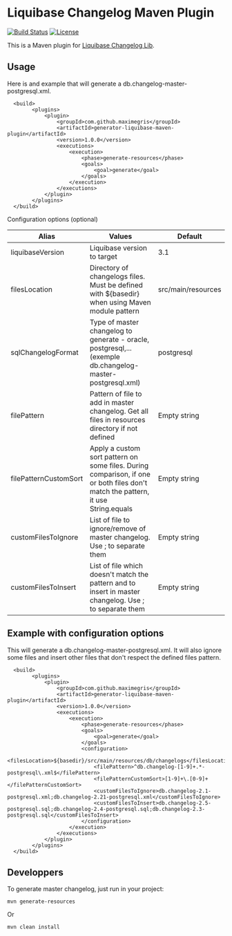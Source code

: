 # Liquibase Changelog Maven Plugin 
[![Build Status](https://travis-ci.org/maximegris/generator-liquibase-maven-plugin.svg?branch=master)](https://travis-ci.org/maximegris/generator-liquibase-maven-plugin) 
[![License](https://img.shields.io/badge/license-Apache2-blue.svg?style=flat)](https://github.com/mjiderhamn/classloader-leak-prevention/blob/master/LICENSE.md)


This is a Maven plugin for [Liquibase Changelog Lib](https://github.com/liquibase/liquibase).

## Usage ##

Here is and example that will generate a db.changelog-master-postgresql.xml. 

```
  <build>
		<plugins>
			<plugin>
 				<groupId>com.github.maximegris</groupId>
				<artifactId>generator-liquibase-maven-plugin</artifactId>
				<version>1.0.0</version>
				<executions>
					<execution>
						<phase>generate-resources</phase>
						<goals>
							<goal>generate</goal>
						</goals>
					</execution>
				</executions>
			</plugin>
		</plugins>
  </build>
```

Configuration options (optional)

| Alias  | Values  | Default  |
|---|---|---|
| liquibaseVersion | Liquibase version to target | 3.1 |
| filesLocation | Directory of changelogs files. Must be defined with ${basedir} when using Maven module pattern  | src/main/resources |
| sqlChangelogFormat | Type of master changelog to generate  - oracle, postgresql,... (exemple db.changelog-master-postgresql.xml) | postgresql |
| filePattern | Pattern of file to add in master changelog. Get all files in resources directory if not defined | Empty string |
| filePatternCustomSort | Apply a custom sort pattern on some files. During comparison, if one or both files don't match the pattern, it use String.equals | Empty string |
| customFilesToIgnore | List of file to ignore/remove of master changelog. Use ; to separate them | Empty string |
| customFilesToInsert | List of file which doesn't match the pattern and to insert in master changelog. Use ; to separate them | Empty string |

## Example with configuration options ##

This will generate a db.changelog-master-postgresql.xml.
It will also ignore some files and insert other files that don't respect the defined files pattern.

```
  <build>
		<plugins>
			<plugin>
 				<groupId>com.github.maximegris</groupId>
				<artifactId>generator-liquibase-maven-plugin</artifactId>
				<version>1.0.0</version>
				<executions>
					<execution>
						<phase>generate-resources</phase>
						<goals>
							<goal>generate</goal>
						</goals>
						<configuration>
							<filesLocation>${basedir}/src/main/resources/db/changelogs</filesLocation>
							<filePattern>^db.changelog-[1-9]+.*-postgresql\.xml$</filePattern>
							<filePatternCustomSort>[1-9]+\.[0-9]+</filePatternCustomSort>
							<customFilesToIgnore>db.changelog-2.1-postgresql.xml;db.changelog-2.21-postgresql.xml</customFilesToIgnore>
							<customFilesToInsert>db.changelog-2.5-postgresql.sql;db.changelog-2.4-postgresql.sql;db.changelog-2.3-postgresql.sql</customFilesToInsert>
						</configuration>
					</execution>
				</executions>
			</plugin>
		</plugins>
  </build>
```

## Developpers ##

To generate master changelog, just run in your project:
```
mvn generate-resources
```
Or
```
mvn clean install
```